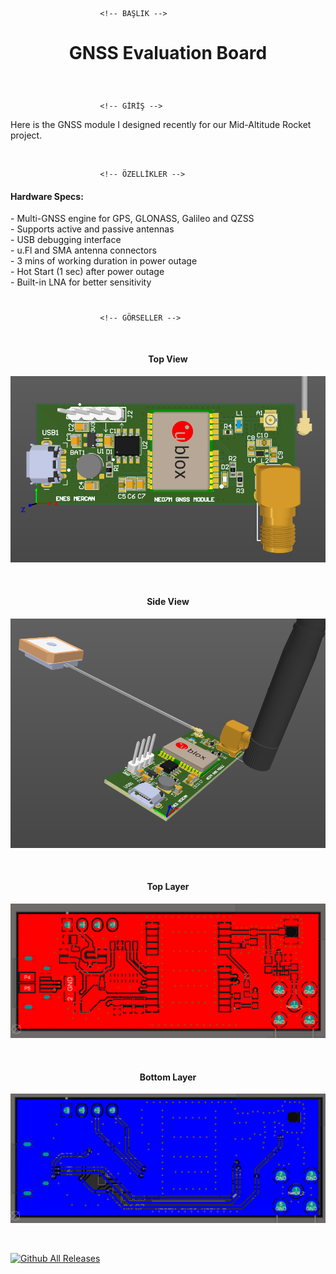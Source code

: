                         <!-- BAŞLIK -->
<h1> 
  <p align="center">
     GNSS Evaluation Board
  </p>
</h1>

</br>

                        <!-- GİRİŞ -->

<p> Here is the GNSS module I designed recently for our Mid-Altitude Rocket project. </p> 

</br>

                        <!-- ÖZELLİKLER -->
                        
<h4> Hardware Specs: </h4> 
- Multi-GNSS engine for GPS, GLONASS, Galileo and QZSS </br>
- Supports active and passive antennas </br>
-  USB debugging interface </br>
-  u.Fl and SMA antenna connectors </br>
-  3 mins of working duration in power outage </br>
- Hot Start (1 sec) after power outage </br>
-  Built-in LNA for better sensitivity </br>

<h1> 
  <p align="center">
  </p>
</h1>


                        <!-- GÖRSELLER -->
                        
                        
<br/>

<H4 align="center"> Top View </H4>
 <p align="center">
  <img src="./Screenshots/Top View.png"></p>


<br/>

<H4 align="center"> Side View </H4>
<p align="center">
<img src="./Screenshots/Side View.png"></p>

<br/>

<H4 align="center"> Top Layer </H4>
<p align="center">
<img src="./Screenshots/Top Layer.png"></p>

<br/>

<H4 align="center"> Bottom Layer </H4>
  <p align="center">
<img src="./Screenshots/Bottom Layer.png"></p>

</br>

[![Github All Releases](https://img.shields.io/github/downloads/enesmrcn/PCB-Design/total.svg)]()
